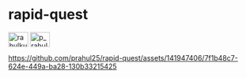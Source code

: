 # rapid-quest






<a href="https://linkedin.com/in/rahulkumarpal25" target="blank"><img align="center" src="https://raw.githubusercontent.com/rahuldkjain/github-profile-readme-generator/master/src/images/icons/Social/linked-in-alt.svg" alt="rahulkumarpal25" height="30" width="40" /></a>
<a href="https://instagram.com/p_rahul25" target="blank"><img align="center" src="https://raw.githubusercontent.com/rahuldkjain/github-profile-readme-generator/master/src/images/icons/Social/instagram.svg" alt="p_rahul25" height="30" width="40" /></a>
</p>



https://github.com/prahul25/rapid-quest/assets/141947406/7f1b48c7-624e-449a-ba28-130b33215425

